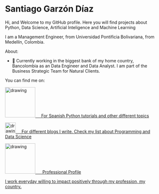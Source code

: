 <!--
**SantiGarzonD/SantiGarzonD** is a ✨ _special_ ✨ repository because its `README.md` (this file) appears on your GitHub profile.

Here are some ideas to get you started:

- 🔭 I’m currently working on ...
- 🌱 I’m currently learning ...
- 👯 I’m looking to collaborate on ...
- 🤔 I’m looking for help with ...
- 💬 Ask me about ...
- 📫 How to reach me: ...
- 😄 Pronouns: ...
- ⚡ Fun fact: ...
-->
# Santiago Garzón Díaz
Hi, and Welcome to my GitHub profile. Here you will find projects about Python, Data Science, Artificial Inteligence and Machine Learning

I am a Management Engineer, from Universidad Pontificia Bolivariana, from Medellín, Colombia.

About:

- 🔭 Currently working in the biggest bank of my home country, Bancolombia as an Data Engineer and Data Analyst. I am part of the Business Strategic Team for Natural Clients.

You can find me on: 

<a href="https://www.youtube.com/@santiagogarzondiaz"><img src="https://res.cloudinary.com/importdata/image/upload/v1595012354/yt_logo_jjgys4.png" alt="drawing" width="100"/>&nbsp;&nbsp;&nbsp;&nbsp; For Spanish Python tutorials and other different topics

<a href="https://medium.com/@santigarzon58"><img src="https://res.cloudinary.com/importdata/image/upload/v1595012354/medium_mono_hoz0z5.png" alt="drawing" width="35"/>&nbsp;&nbsp;&nbsp;&nbsp; For different blogs I write. Check my list about Programming and Data Science

<a href="https://www.linkedin.com/in/santiago-garzon-diaz/"><img src="https://res.cloudinary.com/importdata/image/upload/v1595012354/linkedin_t9qiwy.png" alt="drawing" width="100"/> &nbsp;&nbsp;&nbsp;&nbsp; Professional Profile


I work everyday willing to impact positively through my profession, my country.
